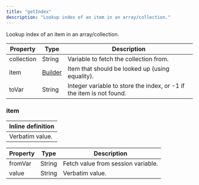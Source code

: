 ```yaml
---
title: "getIndex"
description: "Lookup index of an item in an array/collection."
---
```

Lookup index of an item in an array/collection.

| Property | Type | Description |
| ------- | ------- | -------- |
| collection | String | Variable to fetch the collection from. |
| item | [Builder](#item) | Item that should be looked up (using equality). |
| toVar | String | Integer variable to store the index, or -1 if the item is not found. |

### <a id="item"></a>item


| Inline definition |
| -------- |
| Verbatim value. |

| Property | Type | Description |
| ------- | ------- | ------- |
| fromVar | String | Fetch value from session variable. |
| value | String | Verbatim value. |

